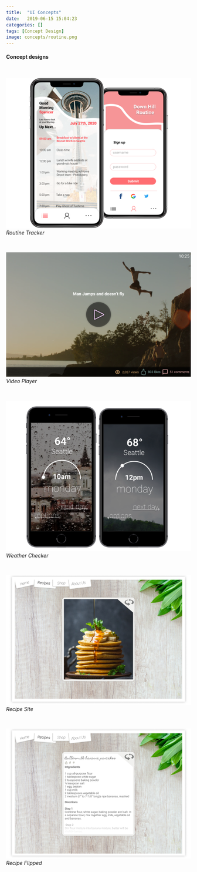 ```yaml
---
title:  "UI Concepts"
date:   2019-06-15 15:04:23 
categories: []
tags: [Concept Design]
image: concepts/routine.png
---
```

#### Concept designs
<br />


![routine](/images/concepts/routine.png)
*Routine Tracker*

<br />

![video](/images/concepts/video.png)
*Video Player*

<br />

![weather](/images/concepts/weather.png)
*Weather Checker*

<br />

![recipe1](/images/concepts/recipe1.png)
*Recipe Site*

<br />

![recipe2](/images/concepts/recipe2.png)
*Recipe Flipped*
